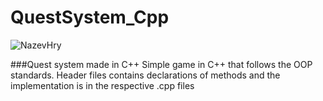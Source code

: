 # QuestSystem_Cpp

![NazevHry](https://user-images.githubusercontent.com/42646031/151656474-d2b754c1-990f-4bef-9a73-ec306c4aeb07.png)

###Quest system made in C++
Simple game in C++ that follows the OOP standards. Header files contains declarations of methods and the implementation is in the respective .cpp files
